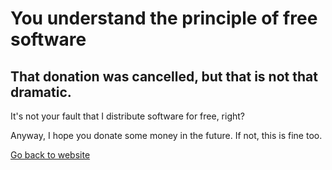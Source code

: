 # You understand the principle of free software

## That donation was cancelled, but that is not that dramatic.

It's not your fault that I distribute software for free, right?

Anyway, I hope you donate some money in the future. If not, this is fine too.

[Go back to website](FakeStandby/)
